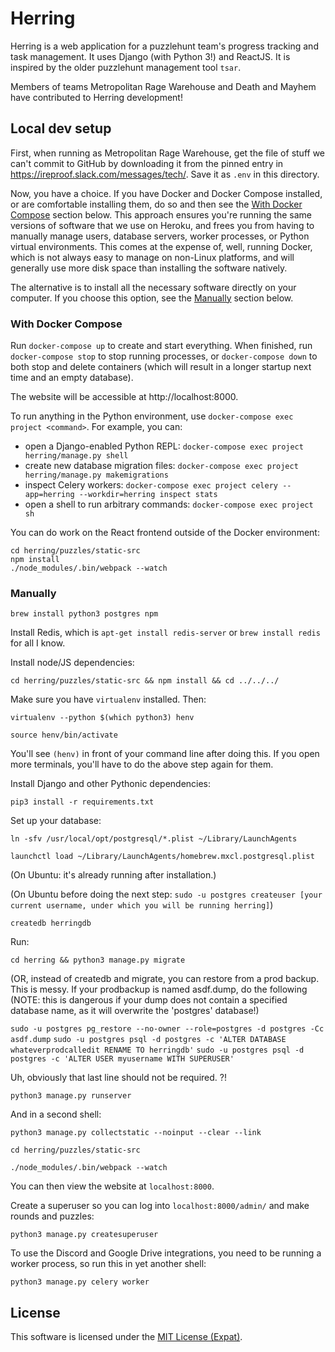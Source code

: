 # Herring

Herring is a web application for a puzzlehunt team's progress tracking and task management. It uses Django (with Python 3!) and ReactJS. It is inspired by the older puzzlehunt management tool `tsar`.

Members of teams Metropolitan Rage Warehouse and Death and Mayhem have contributed to Herring development!

## Local dev setup

First, when running as Metropolitan Rage Warehouse, get the file of stuff we can't commit to GitHub by downloading it from the pinned entry in https://ireproof.slack.com/messages/tech/. Save it as `.env` in this directory.

Now, you have a choice. If you have Docker and Docker Compose installed, or are comfortable installing them, do so and then see the [With Docker Compose](#user-content-with-docker-compose) section below. This approach ensures you're running the same versions of software that we use on Heroku, and frees you from having to manually manage users, database servers, worker processes, or Python virtual environments. This comes at the expense of, well, running Docker, which is not always easy to manage on non-Linux platforms, and will generally use more disk space than installing the software natively.

The alternative is to install all the necessary software directly on your computer. If you choose this option, see the [Manually](#user-content-manually) section below.

### With Docker Compose

Run `docker-compose up` to create and start everything. When finished, run `docker-compose stop` to stop running processes, or `docker-compose down` to both stop and delete containers (which will result in a longer startup next time and an empty database).

The website will be accessible at http://localhost:8000.

To run anything in the Python environment, use `docker-compose exec project <command>`. For example, you can:
* open a Django-enabled Python REPL: `docker-compose exec project herring/manage.py shell`
* create new database migration files: `docker-compose exec project herring/manage.py makemigrations`
* inspect Celery workers: `docker-compose exec project celery --app=herring --workdir=herring inspect stats`
* open a shell to run arbitrary commands: `docker-compose exec project sh`

You can do work on the React frontend outside of the Docker environment:

```
cd herring/puzzles/static-src
npm install
./node_modules/.bin/webpack --watch
```

### Manually

`brew install python3 postgres npm`

Install Redis, which is `apt-get install redis-server` or `brew install redis` for all I know.

Install node/JS dependencies:

`cd herring/puzzles/static-src && npm install && cd ../../../`

Make sure you have `virtualenv` installed. Then:

`virtualenv --python $(which python3) henv`

`source henv/bin/activate`

You'll see `(henv)` in front of your command line after doing this. If you open more terminals, you'll have to do the above step again for them.

Install Django and other Pythonic dependencies:

`pip3 install -r requirements.txt`

Set up your database:

`ln -sfv /usr/local/opt/postgresql/*.plist ~/Library/LaunchAgents`

`launchctl load ~/Library/LaunchAgents/homebrew.mxcl.postgresql.plist`

(On Ubuntu: it's already running after installation.)

(On Ubuntu before doing the next step: `sudo -u postgres createuser [your current username, under which you will be running herring]`)

`createdb herringdb`

Run:

`cd herring && python3 manage.py migrate`

(OR, instead of createdb and migrate, you can restore from a prod backup. This is messy. If your prodbackup is named asdf.dump, do the following (NOTE: this is dangerous if your dump does not contain a specified database name, as it will overwrite the 'postgres' database!)

`sudo -u postgres pg_restore --no-owner --role=postgres -d postgres -Cc asdf.dump`
`sudo -u postgres psql -d postgres -c 'ALTER DATABASE whateverprodcalledit RENAME TO herringdb'`
`sudo -u postgres psql -d postgres -c 'ALTER USER myusername WITH SUPERUSER'`

Uh, obviously that last line should not be required. ?!

`python3 manage.py runserver`

And in a second shell:

`python3 manage.py collectstatic --noinput --clear --link`

`cd herring/puzzles/static-src`

`./node_modules/.bin/webpack --watch`

You can then view the website at `localhost:8000`.

Create a superuser so you can log into `localhost:8000/admin/` and make rounds and puzzles:

`python3 manage.py createsuperuser`

To use the Discord and Google Drive integrations, you need to be running a worker process, so run this in yet another shell:

`python3 manage.py celery worker`

## License

This software is licensed under the [MIT License (Expat)](https://www.debian.org/legal/licenses/mit).
